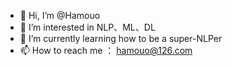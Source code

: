 - 👋 Hi, I’m @Hamouo
- 👀 I’m interested in NLP、ML、DL 
- 🌱 I’m currently learning how to be a super-NLPer
- 📫 How to reach me ： hamouo@126.com






